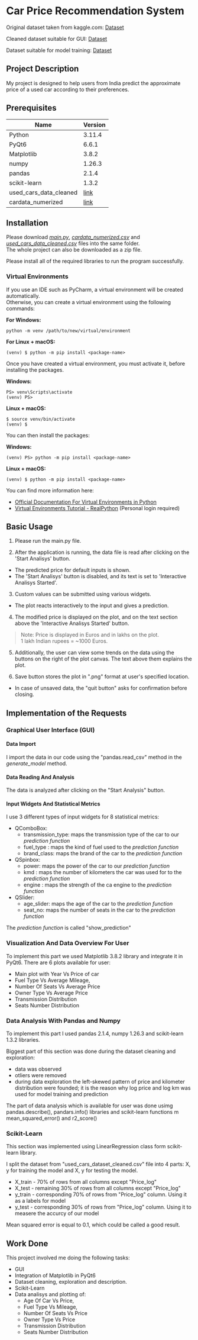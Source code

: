 # Car Price Recommendation System

Original dataset taken from kaggle.com: [Dataset](https://www.kaggle.com/datasets/sukhmanibedi/cars4u)

Cleaned dataset suitable for GUI: [Dataset](https://mygit.th-deg.de/id05260/car-price-recommendation-system/-/blob/main/used_cars_data_cleaned.csv?ref_type=heads)

Dataset suitable for model training: [Dataset](https://mygit.th-deg.de/id05260/car-price-recommendation-system/-/blob/main/cardata_numerized.csv?ref_type=heads)
## Project Description
My project is designed to help users from India predict the approximate price of a used car according to their preferences.

## Prerequisites

| Name | Version |
| ------ | ------ |
| Python | 3.11.4|
| PyQt6  | 6.6.1   |
| Matplotlib | 3.8.2|
| numpy  | 1.26.3   |
| pandas | 2.1.4|
| scikit-learn | 1.3.2|
| used_cars_data_cleaned | [link](https://mygit.th-deg.de/id05260/car-price-recommendation-system/-/blob/main/used_cars_data_cleaned.csv?ref_type=heads)|
| cardata_numerized | [link](https://mygit.th-deg.de/id05260/car-price-recommendation-system/-/blob/main/cardata_numerized.csv?ref_type=heads)|

## Installation
Please download [*main.py*](https://mygit.th-deg.de/id05260/car-price-recommendation-system/-/blob/main/main.py?ref_type=heads), [*cardata_numerized.csv*](https://mygit.th-deg.de/id05260/car-price-recommendation-system/-/blob/main/cardata_numerized.csv?ref_type=heads) and [*used_cars_data_cleaned.csv*](https://mygit.th-deg.de/id05260/car-price-recommendation-system/-/blob/main/used_cars_data_cleaned.csv?ref_type=heads) files into the same folder. \
The whole project can also be downloaded as a zip file.

Please install all of the required libraries to run the program successfully.

### Virtual Environments
If you use an IDE such as PyCharm, a virtual environment will be created automatically. \
Otherwise, you can create a virtual environment using the following commands: 

****For Windows**:**

    python -m venv /path/to/new/virtual/environment

****For Linux + macOS**:**

    (venv) $ python -m pip install <package-name>

Once you have created a virtual environment, you must activate it, before installing the packages.

****Windows**:**

    PS> venv\Scripts\activate
    (venv) PS>

****Linux + macOS**:**

    $ source venv/bin/activate
    (venv) $

You can then install the packages:

**Windows:**

    (venv) PS> python -m pip install <package-name>

**Linux + macOS:**

    (venv) $ python -m pip install <package-name>

You can find more information here: 
- [Official Documentation For Virtual Environments in Python](https://docs.python.org/3/library/venv.html) 
- [Virtual Environments Tutorial - RealPython](https://realpython.com/python-virtual-environments-a-primer/#how-can-you-customize-a-virtual-environment) (Personal login required)

## Basic Usage

1. Please run the main.py file.

2. After the application is running, the data file is read after clicking on the 'Start Analisys' button.

- The predicted price for default inputs is shown.
- The 'Start Analisys' button is disabled, and its text is set to 'Interactive Analisys Started'.

3. Custom values can be submitted using various widgets.
- The plot reacts interactively to the input and gives a prediction.

4. The modified price is displayed on the plot, and on the text section above the 'Interactive Analisys Started' button.

> Note: Price is displayed in Euros and in lakhs on the plot.\
1 lakh Indian rupees = ~1000 Euros.

5. Additionally, the user can view some trends on the data using the buttons on the right of the plot canvas.
The text above them explains the plot.

6. Save button stores the plot in ".png" format at user's specified location.
- In case of unsaved data, the "quit button" asks for confirmation before closing.

## Implementation of the Requests

### Graphical User Interface (GUI)

#### Data Import
I import the data in our code using the "pandas.read_csv" method in the *generate_model* method.

#### Data Reading And Analysis
The data is analyzed after clicking on the "Start Analysis" button.

#### Input Widgets And Statistical Metrics
I use 3 different types of input widgets for 8 statistical metrics:
- QComboBox:
    - transmission_type: maps the transmission type of the car to our *prediction function*
    - fuel_type : maps the kind of fuel used to the *prediction function*
    - brand_class: maps the brand of the car to the *prediction function*
- QSpinbox:
    - power: maps the power of the car to our *prediction function*
    - kmd : maps the number of kilometers the car was used for to the *prediction function*
    - engine : maps the strength of the ca engine to the *prediction function*
- QSlider:
    - age_slider: maps the age of the car to the *prediction function*
    - seat_no: maps the number of seats in the car to the *prediction function*

The *prediction function* is called "show_prediction"

### Visualization And Data Overview For User
To implement this part we used Matplotlib 3.8.2 library and integrate it in PyQt6.
There are 6 plots available for user:
- Main plot with Year Vs Price of car
- Fuel Type Vs Average Mileage,
- Number Of Seats Vs Average Price
- Owner Type Vs Average Price
- Transmission Distribution
- Seats Number Distribution

### Data Analysis With Pandas and Numpy
To implement this part I used pandas 2.1.4, numpy 1.26.3 and scikit-learn 1.3.2 libraries.

Biggest part of this section was done during the dataset cleaning and exploration:
- data was observed
- otliers were removed
- during data exploration the left-skewed pattern of price and kilometer distribution were founded; it is the reason why log price and log km was used for model training and prediction

The part of data analysis which is available for user was done usimg 
pandas.describe(), pandars.info() libraries and scikit-learn functions m mean_squared_error() and r2_score()

### Scikit-Learn 
This section was implemented using LinearRegression class form scikit-learn library.

I split the dataset from "used_cars_dataset_cleaned.csv" file into 4 parts: X, y for training the model and X, y for testing the model. 
- X_train - 70% of rows from all columns except "Price_log"
- X_test - remaining 30% of rows from all columns except "Price_log"
- y_train - corresponding 70% of rows from "Price_log" column. Using it as a labels for model
- y_test - corresponding 30% of rows from "Price_log" column. Using it to measere the accurcy of our model

Mean squared error is equal to 0.1, which could be called a good result.

## Work Done
This project involved me doing the following tasks:
- GUI
- Integration of Matplotlib in PyQt6
- Dataset cleaning, exploration and description.
- Scikit-Learn
- Data analisys and plotting of:
    - Age Of Car Vs Price,
    - Fuel Type Vs Mileage,
    - Number Of Seats Vs Price
    - Owner Type Vs Price
    - Transmission Distribution
    - Seats Number Distribution
